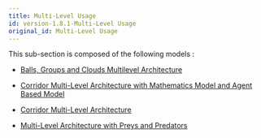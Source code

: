 ```yaml
---
title: Multi-Level Usage
id: version-1.8.1-Multi-Level Usage
original_id: Multi-Level Usage
---
```



This sub-section is composed of the following models :

* [Balls, Groups and Clouds Multilevel Architecture](references#Multi-LevelUsageBalls,GroupsandClouds)

* [Corridor Multi-Level Architecture with Mathematics Model and Agent Based Model](references#Multi-LevelUsageCorridor(HybridvsABM))

* [Corridor Multi-Level Architecture](references#Multi-LevelUsageCorridor)

* [Multi-Level Architecture with Preys and Predators](references#Multi-LevelUsagePredators,PreysandShelters)

